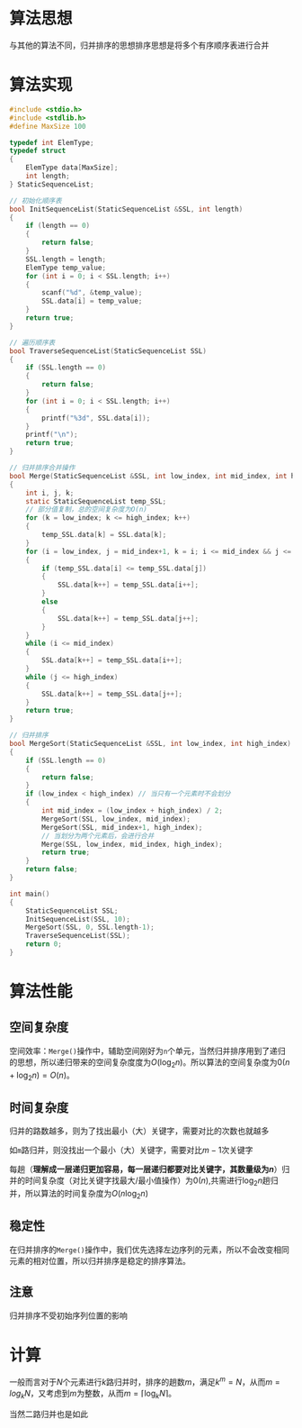 # 算法思想
与其他的算法不同，归并排序的思想排序思想是将多个有序顺序表进行合并
# 算法实现
```c
#include <stdio.h>
#include <stdlib.h>
#define MaxSize 100

typedef int ElemType;
typedef struct
{
    ElemType data[MaxSize];
    int length;
} StaticSequenceList;

// 初始化顺序表
bool InitSequenceList(StaticSequenceList &SSL, int length)
{
    if (length == 0)
    {
        return false;
    }
    SSL.length = length;
    ElemType temp_value;
    for (int i = 0; i < SSL.length; i++)
    {
        scanf("%d", &temp_value);
        SSL.data[i] = temp_value;
    }
    return true;
}

// 遍历顺序表
bool TraverseSequenceList(StaticSequenceList SSL)
{
    if (SSL.length == 0)
    {
        return false;
    }
    for (int i = 0; i < SSL.length; i++)
    {
        printf("%3d", SSL.data[i]);
    }
    printf("\n");
    return true;
}

// 归并排序合并操作
bool Merge(StaticSequenceList &SSL, int low_index, int mid_index, int high_index)
{
    int i, j, k;
    static StaticSequenceList temp_SSL;
    // 部分值复制，总的空间复杂度为O(n)
    for (k = low_index; k <= high_index; k++)
    {
        temp_SSL.data[k] = SSL.data[k];
    }
    for (i = low_index, j = mid_index+1, k = i; i <= mid_index && j <= high_index;)
    {
        if (temp_SSL.data[i] <= temp_SSL.data[j])
        {
            SSL.data[k++] = temp_SSL.data[i++];
        }
        else
        {
            SSL.data[k++] = temp_SSL.data[j++];
        }
    }
    while (i <= mid_index)
    {
        SSL.data[k++] = temp_SSL.data[i++];
    }
    while (j <= high_index)
    {
        SSL.data[k++] = temp_SSL.data[j++];
    }
    return true;
}

// 归并排序
bool MergeSort(StaticSequenceList &SSL, int low_index, int high_index)
{
    if (SSL.length == 0)
    {
        return false;
    }
    if (low_index < high_index) // 当只有一个元素时不会划分
    {
        int mid_index = (low_index + high_index) / 2;
        MergeSort(SSL, low_index, mid_index);
        MergeSort(SSL, mid_index+1, high_index);
        // 当划分为两个元素后，会进行合并
        Merge(SSL, low_index, mid_index, high_index);
        return true;
    }
    return false;
}

int main()
{
    StaticSequenceList SSL;
    InitSequenceList(SSL, 10);
    MergeSort(SSL, 0, SSL.length-1);
    TraverseSequenceList(SSL);
    return 0;
}
```
# 算法性能
## 空间复杂度
空间效率：`Merge()`操作中，辅助空间刚好为`n`个单元，当然归并排序用到了递归的思想，所以递归带来的空间复杂度度为$O(\log_2 n)$。所以算法的空间复杂度为$0(n + \log_2 n) = O(n)$。
## 时间复杂度
归并的路数越多，则为了找出最小（大）关键字，需要对比的次数也就越多

如`m`路归并，则没找出一个最小（大）关键字，需要对比$m-1$次关键字

每趟（**理解成一层递归更加容易，每一层递归都要对比关键字，其数量级为$n$**）归并的时间复杂度（对比关键字找最大/最小值操作）为$0(n)$,共需进行$\log_2n$趟归并，所以算法的时间复杂度为$O(n\log_2n)$

## 稳定性
在归并排序的`Merge()`操作中，我们优先选择左边序列的元素，所以不会改变相同元素的相对位置，所以归并排序是稳定的排序算法。

## 注意
归并排序不受初始序列位置的影响

# 计算
一般而言对于$N$个元素进行$k$路归并时，排序的趟数$m$，满足$k^m = N$，从而$m = log_k N$，又考虑到$m$为整数，从而$m = \lceil \log_k N \rceil$。

当然二路归并也是如此